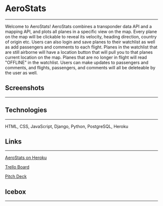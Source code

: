 # AeroStats
---------------
Welcome to AeroStats! AeroStats combines a transponder data API and a mapping API, and plots all planes in a specific view on the map.
Every plane on the map will be clickable to reveal its velocity, heading direction, country of origin etc. Users can also login and save planes to their watchlist as well as add passengers and comments to each flight. Planes in the watchlist that are still airborne will have a location button that will pull you to that planes current location on the map. Planes that are no longer in flight will read "OFFLINE" in the watchlist. Users can make updates to passengers and comments, and flights, passengers, and comments will all be deleteable by the user as well.


## Screenshots
---------------

## Technologies
---------------
HTML, CSS, JavaScript, Django, Python, PostgreSQL, Heroku

## Links
---------------
[AeroStats on Heroku](link)  

[Trello Board](https://trello.com/b/ntnm7eLZ/aerostats)  

[Pitch Deck](https://docs.google.com/presentation/d/1OokqjxLIJFpk5QXpnJqZJByC8e2N8ACztbBrAlIK9Tg/edit#slide=id.p)

## Icebox
---------------

